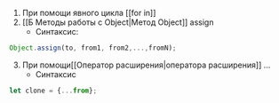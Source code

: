 1) При помощи явного цикла [[for in]]
2) [[Б Методы работы с Object|Метод Object]] assign
	- Синтаксис:
```js
Object.assign(to, from1, from2,...,fromN);
```

3) При помощи[[Оператор расширения|оператора расширения]] …
	- Синтаксис
```js
let clone = {...from};
```
